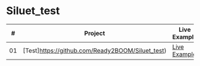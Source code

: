 # Siluet_test
|  #  | Project                                                                                                                     | Live Example                                                                         |
| :-: | --------------------------------------------------------------------------------------------------------------------------- | --------------------------------------------------------------------------------- |
| 01  | [Test]https://github.com/Ready2BOOM/Siluet_test)                             | [Live Example](https://ready2boom.github.io/Siluet_test/)               |

